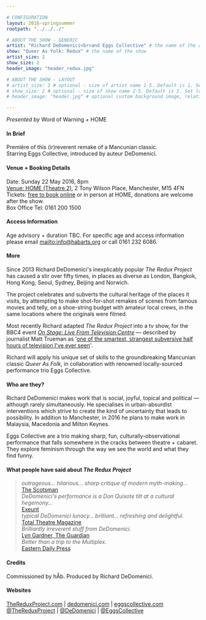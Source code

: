 ```yaml
---

# CONFIGURATION
layout: 2016-springsummer
rootpath: "../../../"

# ABOUT THE SHOW - GENERIC
artist: "Richard DeDomenici<br>and Eggs Collective" # the name of the artist or company
show: "Queer As Yolk: Redux" # the name of the show
artist_size: 2
show_size: 2
header_image: "header_redux.jpg"

# ABOUT THE SHOW - LAYOUT
# artist_size: 1 # optional - size of artist name 1-5. Default is 1. Set longer names to lower values
# show_size: 2 # optional - size of show name 2-5. Default is 2. Set longer names to lower values
# header_image: "header.jpg" # optional custom background image, relative to current page

---
```

*Presented by* Word of Warning *+* HOME      
           
#### In Brief     
Première of this (ir)reverent remake of a Mancunian classic.<br>Starring Eggs Collective, introduced by auteur DeDomenici.        
         
#### Venue + Booking Details       
Date: Sunday 22 May 2016, 8pm              
<a href="http://homemcr.org/visit" target="_blank">Venue: HOME (Theatre 2)</a>, 2 Tony Wilson Place, Manchester, M15 4FN          
Tickets: <a href="http://homemcr.org/production/queer-as-yolk-redux" target="_blank"> free to book online</a> or in person at HOME, donations are welcome after the show.         
Box Office Tel: 0161 200 1500             
              
#### Access Information      
Age advisory + duration TBC. For specific age and access information please email <mailto:info@habarts.org> or call 0161 232 6086.    

#### More
Since 2013 Richard DeDomenici's inexplicably popular *The Redux Project* has caused a stir over fifty times, in places as diverse as London, Bangkok, Hong Kong, Seoul, Sydney, Beijing and Norwich.         
         
The project celebrates and subverts the cultural heritage of the places it visits, by attempting to make shot-for-shot remakes of scenes from famous movies and telly, on a shoe-string budget with amateur local crews, in the same locations where the originals were filmed.         
          
Most recently Richard adapted *The Redux Project* into a tv show, for the BBC4 event <a href="http://www.bbc.co.uk/programmes/p038bxhz" target="_blank">*On Stage: Live From Television Centre*</a> — described by journalist Matt Trueman as '<a href="http://twitter.com/matttrueman/status/666028504119648256" target="_blank">one of the smartest, strangest subversive half hours of television I've ever seen</a>'.        
        
Richard will apply his unique set of skills to the groundbreaking Mancunian classic *Queer As Folk*, in collaboration with renowned locally-sourced performance trio Eggs Collective.       
       
#### Who are they?    
Richard DeDomenici makes work that is social, joyful, topical and political — although rarely simultaneously. He specialises in urban-absurdist interventions which strive to create the kind of uncertainty that leads to possibility. In addition to Manchester, in 2016 he plans to make work in Malaysia, Macedonia and Milton Keynes.        
       
Eggs Collective are a trio making sharp, fun, culturally-observational performance that falls somewhere in the cracks between theatre + cabaret. They explore feminism through the way we see the world and what they find funny.        
        
#### What people have said about *The Redux Project*         
>*outrageous… hilarious… sharp critique of modern myth-making…*<br><a href="http://www.scotsman.com/lifestyle/culture/theatre/theatre-review-buzzcut-various-venues-glasgow-1-2870020" target="_blank">The Scotsman</a>       
>*DeDomenici's performance is a Don Quixote tilt at a cultural hegemony…*<br><a href="http://exeuntmagazine.com/features/live-from-television-centre" target="_blank">Exeunt</a>   
>*typical DeDomenici lunacy… brilliant… refreshing and delightful.*<br><a href="http://totaltheatre.org.uk/richard-dedomenici-the-redux-project/" target="_blank">Total Theatre Magazine</a>   
>*Brilliantly irreverent stuff from DeDomenici.*<br><a href="https://twitter.com/lyngardner/status/666011949394710530" target="_blank">Lyn Gardner, The Guardian</a>      
>*Better than a trip to the Multiplex.*<br><a href="http://www.edp24.co.uk/going-out/review_richard_dedomenici_the_redux_project_1_4075953" target="_blank">Eastern Daily Press</a>           
        
#### Credits         
Commissioned by hÅb. Produced by Richard DeDomenici.        
          
#### Websites       
<a href="http://dedomenici.com/redux" target="_blank">TheReduxProject.com</a> | <a href="http://dedomenici.com" target="_blank">dedomenici.com</a> | <a href="http://www.EggsCollective.com" target="_blank">eggscollective.com</a><br><a href="http://twitter.com/TheReduxProject" target="_blank">@TheReduxProject</a> | <a href="http://twitter.com/DeDomenici" target="_blank">@DeDomenici</a> | <a href="http://twitter.com/EggsCollective" target="_blank">@EggsCollective</a>
